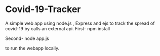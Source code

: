 # Covid-19-Tracker
A simple web app using node.js , Express and ejs to track the spread of covid-19 by calls an external api.
First- npm install

Second- node app.js 

to run the webapp locally.
